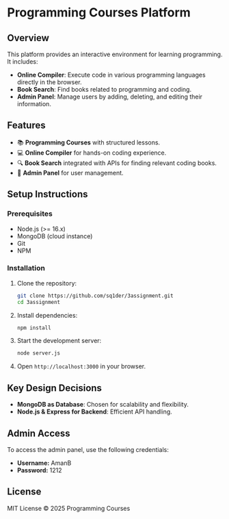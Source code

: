 # Programming Courses Platform

## Overview
This platform provides an interactive environment for learning programming. It includes:
- **Online Compiler**: Execute code in various programming languages directly in the browser.
- **Book Search**: Find books related to programming and coding.
- **Admin Panel**: Manage users by adding, deleting, and editing their information.

## Features
- 📚 **Programming Courses** with structured lessons.
- 💻 **Online Compiler** for hands-on coding experience.
- 🔍 **Book Search** integrated with APIs for finding relevant coding books.
- 🔧 **Admin Panel** for user management.

## Setup Instructions

### Prerequisites
- Node.js (>= 16.x)
- MongoDB (cloud instance)
- Git
- NPM

### Installation
1. Clone the repository:
   ```sh
   git clone https://github.com/sq1der/3assignment.git
   cd 3assignment
   ```
2. Install dependencies:
   ```sh
   npm install 
   ```
3. Start the development server:
   ```sh
   node server.js
   ```
4. Open `http://localhost:3000` in your browser.

## Key Design Decisions
- **MongoDB as Database**: Chosen for scalability and flexibility.
- **Node.js & Express for Backend**: Efficient API handling.

## Admin Access
To access the admin panel, use the following credentials:

- **Username:** AmanB  
- **Password:** 1212  


## License
MIT License © 2025 Programming Courses
